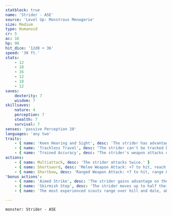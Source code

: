 ```yaml
---
statblock: true
name: 'Strider - A5E'
source: 'Level Up: Monstrous Menagerie'
size: Medium
type: Humanoid
cr: 5
ac: 16
hp: 90
hit_dice: '12d8 + 36'
speed: '30 ft.'
stats:
    - 12
    - 18
    - 16
    - 12
    - 18
    - 12
saves:
    dexterity: 7
    wisdom: 7
skillsaves:
    nature: 4
    perception: 7
    stealth: 7
    survival: 7
senses: 'passive Perception 20'
languages: 'any two'
traits:
    - { name: 'Keen Hearing and Sight', desc: 'The strider has advantage on Perception checks that rely on hearing or sight.' }
    - { name: 'Trackless Travel', desc: "The strider can't be tracked by nonmagical means." }
    - { name: 'Trained Accuracy', desc: "The strider's weapon attacks deal an extra 7 (2d6) damage (included below)." }
actions:
    - { name: Multiattack, desc: 'The strider attacks twice.' }
    - { name: Shortsword, desc: 'Melee Weapon Attack: +7 to hit, reach 5 ft., one target. Hit: 14 (3d6 + 4) piercing damage.' }
    - { name: Shortbow, desc: 'Ranged Weapon Attack: +7 to hit, range 80/320 ft., one target. Hit: 14 (3d6 + 4) piercing damage.' }
'bonus actions':
    - { name: 'Aimed Strike', desc: 'The strider gains advantage on their next attack made before the end of their turn.' }
    - { name: 'Skirmish Step', desc: 'The strider moves up to half their Speed without provoking opportunity attacks.' }
    - { name: 'The most experienced scouts range over hill and dale, able to survive in the trackless wilderness', desc: 'Some striders protect settled folks, while others seek to avoid them.' }

---
```

```statblock
monster: Strider - A5E
```
